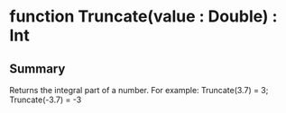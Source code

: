 # function Truncate(value : Double) : Int

## Summary
Returns the integral part of a number.
For example: Truncate(3.7) = 3; Truncate(-3.7) = -3
